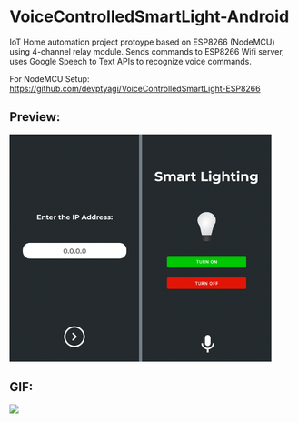 # VoiceControlledSmartLight-Android

IoT Home automation project protoype based on ESP8266 (NodeMCU) using 4-channel relay module. 
Sends commands to ESP8266 Wifi server, uses Google Speech to Text APIs to recognize voice commands.
 
For NodeMCU Setup: https://github.com/devptyagi/VoiceControlledSmartLight-ESP8266     

## Preview:

<img src="screenshot.png" height="400">

## GIF:

<img src="workingGIF.gif" height="400">
